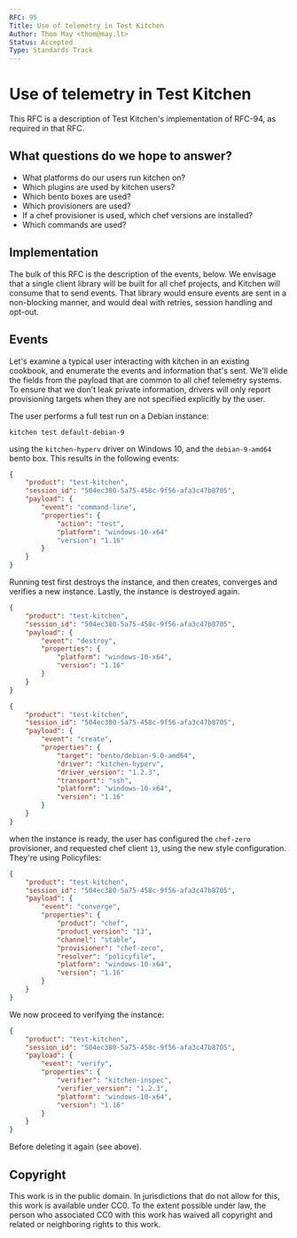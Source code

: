 ```yaml
---
RFC: 95
Title: Use of telemetry in Test Kitchen
Author: Thom May <thom@may.lt>
Status: Accepted
Type: Standards Track
---
```


# Use of telemetry in Test Kitchen

This RFC is a description of Test Kitchen's implementation of RFC-94, as required in that RFC.

## What questions do we hope to answer?

 * What platforms do our users run kitchen on?
 * Which plugins are used by kitchen users?
 * Which bento boxes are used?
 * Which provisioners are used?
 * If a chef provisioner is used, which chef versions are installed?
 * Which commands are used?

## Implementation

The bulk of this RFC is the description of the events, below. We
envisage that a single client library will be built for all chef
projects, and Kitchen will consume that to send events. That library
would ensure events are sent in a non-blocking manner, and would deal
with retries, session handling and opt-out.

## Events

Let's examine a typical user interacting with kitchen in an existing cookbook,
and enumerate the events and information that's sent. We'll elide the fields
from the payload that are common to all chef telemetry systems. To ensure
that we don't leak private information, drivers will only report provisioning
targets when they are not specified explicitly by the user.

The user performs a full test run on a Debian instance:

`kitchen test default-debian-9`

using the `kitchen-hyperv` driver on Windows 10, and the `debian-9-amd64` bento box.
This results in the following events:

```json
{
    "product": "test-kitchen",
    "session_id": "504ec380-5a75-458c-9f56-afa3c47b8705",
    "payload": {
        "event": "command-line",
        "properties": {
            "action": "test",
            "platform": "windows-10-x64"
            "version": "1.16"
        }
    }
}
```

Running test first destroys the instance, and then creates, converges and verifies a new instance.
Lastly, the instance is destroyed again.

```json
{
    "product": "test-kitchen",
    "session_id": "504ec380-5a75-458c-9f56-afa3c47b8705",
    "payload": {
        "event": "destroy",
        "properties": {
            "platform": "windows-10-x64",
            "version": "1.16"
        }
    }
}
```

```json
{
    "product": "test-kitchen",
    "session_id": "504ec380-5a75-458c-9f56-afa3c47b8705",
    "payload": {
        "event": "create",
        "properties": {
            "target": "bento/debian-9.0-amd64",
            "driver": "kitchen-hyperv",
            "driver_version": "1.2.3",
            "transport": "ssh",
            "platform": "windows-10-x64",
            "version": "1.16"
        }
    }
}
```

when the instance is ready, the user has configured the `chef-zero` provisioner, and requested
chef client `13`, using the new style configuration. They're using Policyfiles:

```json
{
    "product": "test-kitchen",
    "session_id": "504ec380-5a75-458c-9f56-afa3c47b8705",
    "payload": {
        "event": "converge",
        "properties": {
            "product": "chef",
            "product_version": "13",
            "channel": "stable",
            "provisioner": "chef-zero",
            "resolver": "policyfile",
            "platform": "windows-10-x64",
            "version": "1.16"
        }
    }
}
```

We now proceed to verifying the instance:

```json
{
    "product": "test-kitchen",
    "session_id": "504ec380-5a75-458c-9f56-afa3c47b8705",
    "payload": {
        "event": "verify",
        "properties": {
            "verifier": "kitchen-inspec",
            "verifier_version": "1.2.3",
            "platform": "windows-10-x64",
            "version": "1.16"
        }
    }
}
```

Before deleting it again (see above).

## Copyright

This work is in the public domain. In jurisdictions that do not allow for this,
this work is available under CC0. To the extent possible under law, the person
who associated CC0 with this work has waived all copyright and related or
neighboring rights to this work.
